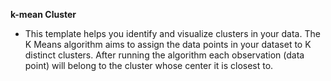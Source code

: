 **k-mean Cluster**
- This template helps you identify and visualize clusters in your data. The K Means algorithm aims to assign the data points in your dataset to K distinct clusters. After running the algorithm each observation (data point) will belong to the cluster whose center it is closest to.
